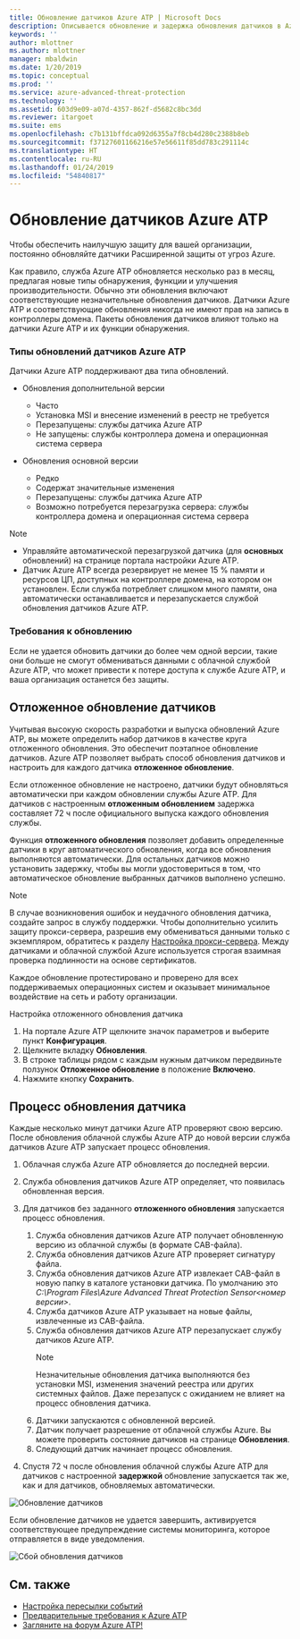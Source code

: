```yaml
---
title: Обновление датчиков Azure ATP | Microsoft Docs
description: Описывается обновление и задержка обновления датчиков в Azure ATP.
keywords: ''
author: mlottner
ms.author: mlottner
manager: mbaldwin
ms.date: 1/20/2019
ms.topic: conceptual
ms.prod: ''
ms.service: azure-advanced-threat-protection
ms.technology: ''
ms.assetid: 603d9e09-a07d-4357-862f-d5682c8bc3dd
ms.reviewer: itargoet
ms.suite: ems
ms.openlocfilehash: c7b131bffdca092d6355a7f8cb4d280c2388b8eb
ms.sourcegitcommit: f37127601166216e57e56611f85dd783c291114c
ms.translationtype: HT
ms.contentlocale: ru-RU
ms.lasthandoff: 01/24/2019
ms.locfileid: "54840817"
---
```

# <a name="update-azure-atp-sensors"></a>Обновление датчиков Azure ATP

Чтобы обеспечить наилучшую защиту для вашей организации, постоянно обновляйте датчики Расширенной защиты от угроз Azure.

Как правило, служба Azure ATP обновляется несколько раз в месяц, предлагая новые типы обнаружения, функции и улучшения производительности. Обычно эти обновления включают соответствующие незначительные обновления датчиков. Датчики Azure ATP и соответствующие обновления никогда не имеют прав на запись в контроллеры домена. Пакеты обновления датчиков влияют только на датчики Azure ATP и их функции обнаружения. 

### <a name="azure-atp-sensor-update-types"></a>Типы обновлений датчиков Azure ATP   

Датчики Azure ATP поддерживают два типа обновлений.
- Обновления дополнительной версии 
    - Часто 
    - Установка MSI и внесение изменений в реестр не требуется
    - Перезапущены: службы датчика Azure ATP 
    - Не запущены: службы контроллера домена и операционная система сервера

- Обновления основной версии
    - Редко
    - Содержат значительные изменения 
    - Перезапущены: службы датчика Azure ATP
    - Возможно потребуется перезагрузка сервера: службы контроллера домена и операционная система сервера

> [!NOTE]
>- Управляйте автоматической перезагрузкой датчика (для **основных** обновлений) на странице портала настройки Azure ATP. 
> - Датчик Azure ATP всегда резервирует не менее 15 % памяти и ресурсов ЦП, доступных на контроллере домена, на котором он установлен. Если служба потребляет слишком много памяти, она автоматически останавливается и перезапускается службой обновления датчиков Azure ATP.

### <a name="update-requirement"></a>Требования к обновлению

Если не удается обновить датчики до более чем одной версии, такие они больше не смогут обмениваться данными с облачной службой Azure ATP, что может привести к потере доступа к службе Azure ATP, и ваша организация останется без защиты.  

## <a name="delayed-sensor-update"></a>Отложенное обновление датчиков

Учитывая высокую скорость разработки и выпуска обновлений Azure ATP, вы можете определить набор датчиков в качестве круга отложенного обновления. Это обеспечит поэтапное обновление датчиков. Azure ATP позволяет выбрать способ обновления датчиков и настроить для каждого датчика **отложенное обновление**.  

Если отложенное обновление не настроено, датчики будут обновляться автоматически при каждом обновлении службы Azure ATP. Для датчиков с настроенным **отложенным обновлением** задержка составляет 72 ч после официального выпуска каждого обновления службы. 

Функция **отложенного обновления** позволяет добавить определенные датчики в круг автоматического обновления, когда все обновления выполняются автоматически. Для остальных датчиков можно установить задержку, чтобы вы могли удостовериться в том, что автоматическое обновление выбранных датчиков выполнено успешно.

> [!NOTE]
> В случае возникновения ошибок и неудачного обновления датчика, создайте запрос в службу поддержки. Чтобы дополнительно усилить защиту прокси-сервера, разрешив ему обмениваться данными только с экземпляром, обратитесь к разделу [Настройка прокси-сервера](configure-proxy.md).
Между датчиками и облачной службой Azure используется строгая взаимная проверка подлинности на основе сертификатов. 

Каждое обновление протестировано и проверено для всех поддерживаемых операционных систем и оказывает минимальное воздействие на сеть и работу организации.


Настройка отложенного обновления датчика

1. На портале Azure ATP щелкните значок параметров и выберите пункт **Конфигурация**.
2. Щелкните вкладку **Обновления**.
3. В строке таблицы рядом с каждым нужным датчиком передвиньте ползунок **Отложенное обновление** в положение **Включено**.
4. Нажмите кнопку **Сохранить**.
 
## <a name="sensor-update-process"></a>Процесс обновления датчика

Каждые несколько минут датчики Azure ATP проверяют свою версию. После обновления облачной службы Azure ATP до новой версии служба датчиков Azure ATP запускает процесс обновления.

1. Облачная служба Azure ATP обновляется до последней версии.
2. Служба обновления датчиков Azure ATP определяет, что появилась обновленная версия.
3. Для датчиков без заданного **отложенного обновления** запускается процесс обновления.
   1. Служба обновления датчиков Azure ATP получает обновленную версию из облачной службы (в формате CAB-файла).
   2. Служба обновления датчиков Azure ATP проверяет сигнатуру файла.
   3. Служба обновления датчиков Azure ATP извлекает CAB-файл в новую папку в каталоге установки датчика. По умолчанию это *C:\Program Files\Azure Advanced Threat Protection Sensor\<номер версии>*.
   4. Служба датчиков Azure ATP указывает на новые файлы, извлеченные из CAB-файла.    
   5. Служба обновления датчиков Azure ATP перезапускает службу датчиков Azure ATP.
       > [!NOTE]
      >Незначительные обновления датчика выполняются без установки MSI, изменения значений реестра или других системных файлов. Даже перезапуск с ожиданием не влияет на процесс обновления датчика. 
   6. Датчики запускаются с обновленной версией.
   7. Датчик получает разрешение от облачной службы Azure. Вы можете проверить состояние датчиков на странице **Обновления**.
   8. Следующий датчик начинает процесс обновления. 

4. Спустя 72 ч после обновления облачной службы Azure ATP для датчиков с настроенной **задержкой** обновление запускается так же, как и для датчиков, обновляемых автоматически.

![Обновление датчиков](./media/sensor-update.png)


Если обновление датчиков не удается завершить, активируется соответствующее предупреждение системы мониторинга, которое отправляется в виде уведомления.

![Сбой обновления датчиков](./media/sensor-outdated.png)


## <a name="see-also"></a>См. также

- [Настройка пересылки событий](configure-event-forwarding.md)
- [Предварительные требования к Azure ATP](atp-prerequisites.md)
- [Загляните на форум Azure ATP!](https://aka.ms/azureatpcommunity)